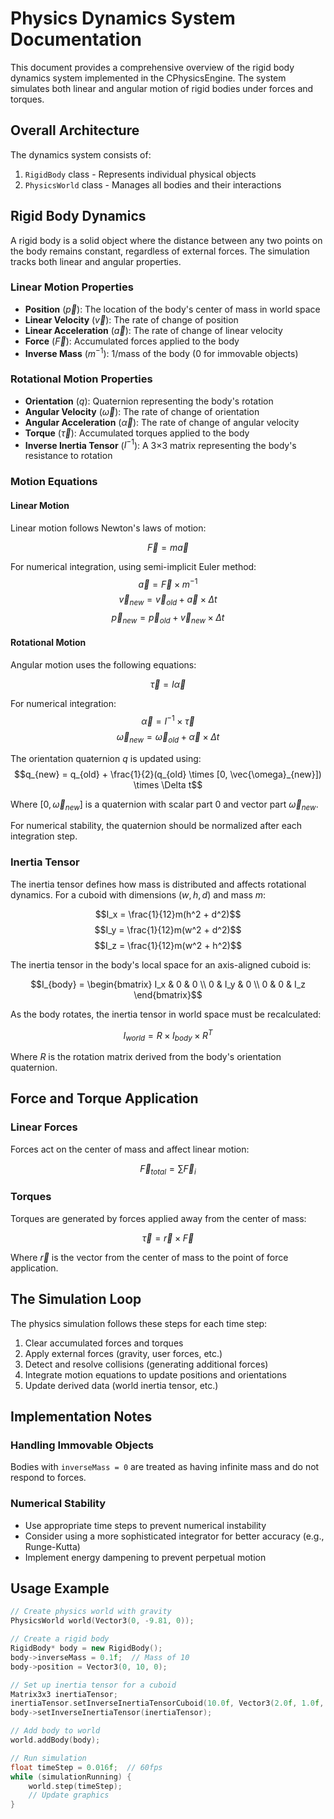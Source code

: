 # Physics Dynamics System Documentation

This document provides a comprehensive overview of the rigid body dynamics system implemented in the CPhysicsEngine. The system simulates both linear and angular motion of rigid bodies under forces and torques.

## Overall Architecture

The dynamics system consists of:
1. `RigidBody` class - Represents individual physical objects
2. `PhysicsWorld` class - Manages all bodies and their interactions

## Rigid Body Dynamics

A rigid body is a solid object where the distance between any two points on the body remains constant, regardless of external forces. The simulation tracks both linear and angular properties.

### Linear Motion Properties

- **Position** ($\vec{p}$): The location of the body's center of mass in world space
- **Linear Velocity** ($\vec{v}$): The rate of change of position
- **Linear Acceleration** ($\vec{a}$): The rate of change of linear velocity
- **Force** ($\vec{F}$): Accumulated forces applied to the body
- **Inverse Mass** ($m^{-1}$): 1/mass of the body (0 for immovable objects)

### Rotational Motion Properties

- **Orientation** ($q$): Quaternion representing the body's rotation
- **Angular Velocity** ($\vec{\omega}$): The rate of change of orientation
- **Angular Acceleration** ($\vec{\alpha}$): The rate of change of angular velocity
- **Torque** ($\vec{\tau}$): Accumulated torques applied to the body
- **Inverse Inertia Tensor** ($I^{-1}$): A 3×3 matrix representing the body's resistance to rotation

### Motion Equations

#### Linear Motion

Linear motion follows Newton's laws of motion:

$$\vec{F} = m\vec{a}$$

For numerical integration, using semi-implicit Euler method:
$$\vec{a} = \vec{F} \times m^{-1}$$
$$\vec{v}_{new} = \vec{v}_{old} + \vec{a} \times \Delta t$$
$$\vec{p}_{new} = \vec{p}_{old} + \vec{v}_{new} \times \Delta t$$

#### Rotational Motion

Angular motion uses the following equations:

$$\vec{\tau} = I\vec{\alpha}$$

For numerical integration:
$$\vec{\alpha} = I^{-1} \times \vec{\tau}$$
$$\vec{\omega}_{new} = \vec{\omega}_{old} + \vec{\alpha} \times \Delta t$$

The orientation quaternion $q$ is updated using:
$$q_{new} = q_{old} + \frac{1}{2}(q_{old} \times [0, \vec{\omega}_{new}]) \times \Delta t$$

Where $[0, \vec{\omega}_{new}]$ is a quaternion with scalar part 0 and vector part $\vec{\omega}_{new}$.

For numerical stability, the quaternion should be normalized after each integration step.

### Inertia Tensor

The inertia tensor defines how mass is distributed and affects rotational dynamics. For a cuboid with dimensions $(w, h, d)$ and mass $m$:

$$I_x = \frac{1}{12}m(h^2 + d^2)$$
$$I_y = \frac{1}{12}m(w^2 + d^2)$$
$$I_z = \frac{1}{12}m(w^2 + h^2)$$

The inertia tensor in the body's local space for an axis-aligned cuboid is:

$$I_{body} = 
\begin{bmatrix} 
I_x & 0 & 0 \\
0 & I_y & 0 \\
0 & 0 & I_z 
\end{bmatrix}$$

As the body rotates, the inertia tensor in world space must be recalculated:

$$I_{world} = R \times I_{body} \times R^T$$

Where $R$ is the rotation matrix derived from the body's orientation quaternion.

## Force and Torque Application

### Linear Forces

Forces act on the center of mass and affect linear motion:

$$\vec{F}_{total} = \sum \vec{F}_i$$

### Torques

Torques are generated by forces applied away from the center of mass:

$$\vec{\tau} = \vec{r} \times \vec{F}$$

Where $\vec{r}$ is the vector from the center of mass to the point of force application.

## The Simulation Loop

The physics simulation follows these steps for each time step:

1. Clear accumulated forces and torques
2. Apply external forces (gravity, user forces, etc.)
3. Detect and resolve collisions (generating additional forces)
4. Integrate motion equations to update positions and orientations
5. Update derived data (world inertia tensor, etc.)

## Implementation Notes

### Handling Immovable Objects

Bodies with `inverseMass = 0` are treated as having infinite mass and do not respond to forces.

### Numerical Stability

- Use appropriate time steps to prevent numerical instability
- Consider using a more sophisticated integrator for better accuracy (e.g., Runge-Kutta)
- Implement energy dampening to prevent perpetual motion

## Usage Example

```cpp
// Create physics world with gravity
PhysicsWorld world(Vector3(0, -9.81, 0));

// Create a rigid body
RigidBody* body = new RigidBody();
body->inverseMass = 0.1f;  // Mass of 10
body->position = Vector3(0, 10, 0);

// Set up inertia tensor for a cuboid
Matrix3x3 inertiaTensor;
inertiaTensor.setInverseInertiaTensorCuboid(10.0f, Vector3(2.0f, 1.0f, 3.0f));
body->setInverseInertiaTensor(inertiaTensor);

// Add body to world
world.addBody(body);

// Run simulation
float timeStep = 0.016f;  // 60fps
while (simulationRunning) {
    world.step(timeStep);
    // Update graphics
}
```
